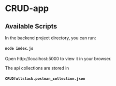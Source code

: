 # CRUD-app 

## Available Scripts

In the backend project directory, you can run:

#### `node index.js`
Open http://localhost:5000 to view it in your browser.

The api collections are stored in 
#### `CRUDfullstack.postman_collection.json`
